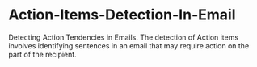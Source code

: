 # Action-Items-Detection-In-Email
Detecting Action Tendencies in Emails. The detection of Action items involves identifying sentences in an email that may require action on the part of the recipient.
